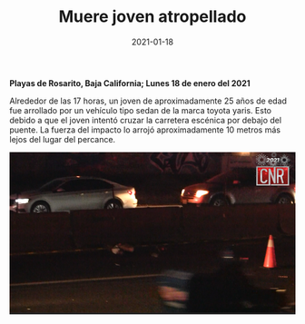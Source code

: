 ﻿---
layout: blog
title: "Muere joven atropellado"
date: 2021-01-18
categories: rosarito
permalink: /:categories/:title:output_ext
image: /img/cnr/2021-01-18-muere-joven-atropellado.png
alt: "Muere joven atropellado"
autor:
---


**Playas de Rosarito, Baja California; Lunes 18 de enero del 2021** 


Alrededor de las 17 horas, un joven de aproximadamente 25 años de edad fue arrollado por un vehículo tipo sedan de la marca toyota yaris. Esto debido a que el joven intentó cruzar la carretera escénica por debajo del puente. La fuerza del impacto lo arrojó aproximadamente 10 metros más lejos del lugar del percance. 






<div id="carouselExampleSlidesOnly" class="carousel slide" data-ride="carousel">
  <div class="carousel-inner">
    <div class="carousel-item active">
       <img class="d-block w-100" src="/img/cnr/2021-01-18-muere-joven-atropellado.png" loading="lazy"  alt="Titulo">
    </div>
  </div>
</div>